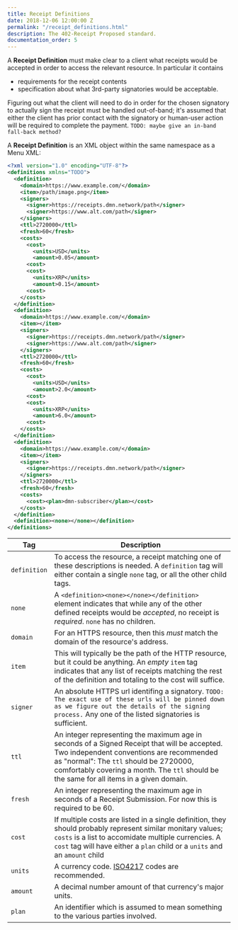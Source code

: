 ```yaml
---
title: Receipt Definitions
date: 2018-12-06 12:00:00 Z
permalink: "/receipt_definitions.html"
description: The 402-Receipt Proposed standard.
documentation_order: 5
---
```


A **Receipt Definition** must make clear to a client what receipts would be accepted in order to access the relevant resource. In particular it contains

- requirements for the receipt contents
- specification about what 3rd-party signatories would be acceptable.

Figuring out what the client will need to do in order for the chosen signatory to actually sign the receipt must be handled out-of-band; it's assumed that either the client has prior contact with the signatory or human-user action will be required to complete the payment. `TODO: maybe give an in-band fall-back method?`

A **Receipt Definition** is an XML object within the same namespace as a Menu XML:

```xml
<?xml version="1.0" encoding="UTF-8"?>
<definitions xmlns="TODO">
  <definition>
    <domain>https://www.example.com/</domain>
    <item>/path/image.png</item>
    <signers>
      <signer>https://receipts.dmn.network/path</signer>
      <signer>https://www.alt.com/path</signer>
    </signers>
    <ttl>2720000</ttl>
    <fresh>60</fresh>
    <costs>
      <cost>
        <units>USD</units>
        <amount>0.05</amount>
      <cost>
      <cost>
        <units>XRP</units>
        <amount>0.15</amount>
      <cost>
    </costs>
  </definition>
  <definition>
    <domain>https://www.example.com/</domain>
    <item></item>
    <signers>
      <signer>https://receipts.dmn.network/path</signer>
      <signer>https://www.alt.com/path</signer>
    </signers>
    <ttl>2720000</ttl>
    <fresh>60</fresh>
    <costs>
      <cost>
        <units>USD</units>
        <amount>2.0</amount>
      <cost>
      <cost>
        <units>XRP</units>
        <amount>6.0</amount>
      <cost>
    </costs>
  </definition>
  <definition>
    <domain>https://www.example.com/</domain>
    <item></item>
    <signers>
      <signer>https://receipts.dmn.network/path</signer>
    </signers>
    <ttl>2720000</ttl>
    <fresh>60</fresh>
    <costs>
      <cost><plan>dmn-subscriber</plan></cost>
    </costs>
  </definition>
  <definition><none></none></definition>
</definitions>
```

| Tag | Description |
|---------|-------------|
| `definition` | To access the resource, a receipt matching one of these descriptions is needed. A `definition` tag will either contain a single `none` tag, or all the other child tags. |
| `none` | A `<definition><none></none></definition>` element indicates that while any of the other defined receipts would be _accepted_, no receipt is _required_. `none` has no children. |
| `domain` | For an HTTPS resource, then this _must_ match the domain of the resource's address. |
| `item` | This will typically be the path of the HTTP resource, but it could be anything. An _empty_ `item` tag indicates that any list of receipts matching the rest of the definition and totaling to the cost will suffice. |
| `signer` | An absolute HTTPS url identifing a signatory. `TODO: The exact use of these urls will be pinned down as we figure out the details of the signing process.` Any one of the listed signatories is sufficient. |
| `ttl` | An integer representing the maximum age in seconds of a Signed Receipt that will be accepted. Two independent conventions are recommended as "normal": The `ttl` should be 2720000, comfortably covering a month. The `ttl` should be the same for all items in a given domain. |
| `fresh` | An integer representing the maximum age in seconds of a Receipt Submission. For now this is required to be 60. |
| `cost` | If multiple costs are listed in a single definition, they should probably represent similar monitary values; `costs` is a list to accomidate multiple currencies. A `cost` tag will have either a `plan` child or a `units` and an `amount` child
| `units` | A currency code. [ISO4217](https://en.wikipedia.org/wiki/ISO_4217) codes are recommended. |
| `amount` | A decimal number amount of that currency's major units. |
| `plan` | An identifier which is assumed to mean something to the various parties involved.

